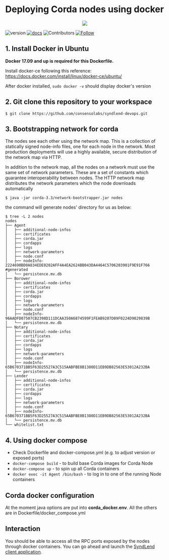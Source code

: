 # Deploying Corda nodes using docker

<p align="center">
  <a href="https://syndlend.consensolabs.com" target="_blank">
    <img src="https://github.com/consensolabs/syndlend-client/raw/master/src/images/syndlend-logo.png">
  </a>
</p>

![version](https://img.shields.io/badge/version-0.1.0beta-blue)
[![docs](https://img.shields.io/badge/docs-0.1.0-green)](https://docs.syndlend.consensolabs.com/)
![Contributors](https://img.shields.io/github/contributors/consensolabs/syndlend-devops)
[![Follow](https://img.shields.io/twitter/follow/consensolabs?style=social&logo=twitter)](https://twitter.com/consensolabs)


## 1. Install Docker in Ubuntu
**Docker 17.09 and up is required for this Dockerfile.**

Install docker-ce following this reference: https://docs.docker.com/install/linux/docker-ce/ubuntu/

After docker installed,
 `sudo docker -v` should display docker's version

## 2. Git clone this repository to your workspace
```
$ git clone https://github.com/consensolabs/syndlend-devops.git
```

## 3. Bootstrapping network for corda
The nodes see each other using the network map. This is a collection of statically signed node-info files, one for each node in the network. Most production deployments will use a highly available, secure distribution of the network map via HTTP.

In addition to the network map, all the nodes on a network must use the same set of network parameters. These are a set of constants which guarantee interoperability between nodes. The HTTP network map distributes the network parameters which the node downloads automatically

```
$ java -jar corda-3.3/network-bootstrapper.jar nodes
```
the command will generate nodes' directory for us as below:
```
$ tree -L 2 nodes
nodes
├── Agent
│   ├── additional-node-infos
│   ├── certificates
│   ├── corda.jar
│   ├── cordapps
│   ├── logs
│   ├── network-parameters
│   ├── node.conf
│   ├── nodeInfo-2224690BD0A834EDE0202AFF4A4EA2624BB043DA4464C5706203901F9E91F766 #generated
│   └── persistence.mv.db
├── Borower
│   ├── additional-node-infos
│   ├── certificates
│   ├── corda.jar
│   ├── cordapps
│   ├── logs
│   ├── network-parameters
│   ├── node.conf
│   ├── nodeInfo-96AADFD07507CB2398D111DCAA350A6874599F1FEAB9207D09F0224D9829839B
│   └── persistence.mv.db
├── Notary
│   ├── additional-node-infos
│   ├── certificates
│   ├── corda.jar
│   ├── cordapps
│   ├── logs
│   ├── network-parameters
│   ├── node.conf
│   ├── nodeInfo-65B670371BB5F63D25527A3C515AABFBE0B1380D11EB9DB82563E53012A232BA
│   └── persistence.mv.db
├── Lender
│   ├── additional-node-infos
│   ├── certificates
│   ├── corda.jar
│   ├── cordapps
│   ├── logs
│   ├── network-parameters
│   ├── node.conf
│   ├── nodeInfo-65B670371BB5F63D25527A3C515AABFBE0B1380D11EB9DB82563E53012A232BA
│   └── persistence.mv.db
└── whitelist.txt
```

## 4. Using docker compose
*  Check Dockerfile and docker-compose.yml (e.g. to adjust version or exposed ports)
* `docker-compose build` - to build base Corda images for Corda Node
* `docker-compose up` - to spin up all Corda containers
* `docker exec -it Agent /bin/bash` - to log in to one of the running Node containers


## Corda docker configuration
At the moment java options are put into **corda_docker.env**. All the others are in Dockerfile/docker_compose.yml


## Interaction

You should be able to access all the RPC ports exposed by the nodes through docker containers.
You can go ahead and launch the [SyndLend client application](https://github.com/consensolabs/syndlend-client).

